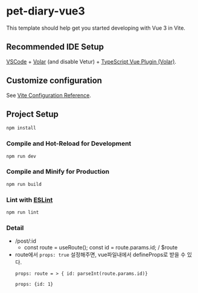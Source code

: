 # pet-diary-vue3

This template should help get you started developing with Vue 3 in Vite.

## Recommended IDE Setup

[VSCode](https://code.visualstudio.com/) + [Volar](https://marketplace.visualstudio.com/items?itemName=Vue.volar) (and disable Vetur) + [TypeScript Vue Plugin (Volar)](https://marketplace.visualstudio.com/items?itemName=Vue.vscode-typescript-vue-plugin).

## Customize configuration

See [Vite Configuration Reference](https://vitejs.dev/config/).

## Project Setup

```sh
npm install
```

### Compile and Hot-Reload for Development

```sh
npm run dev
```

### Compile and Minify for Production

```sh
npm run build
```

### Lint with [ESLint](https://eslint.org/)

```sh
npm run lint
```

### Detail

* /post/:id
  * const route = useRoute(); const id = route.params.id; / $route 
* route에서 `props: true` 설정해주면, vue파일내에서 defineProps로 받을 수 있다.
  ```
  props: route = > { id: parseInt(route.params.id)}
  ```
  ```
  props: {id: 1}
  ```